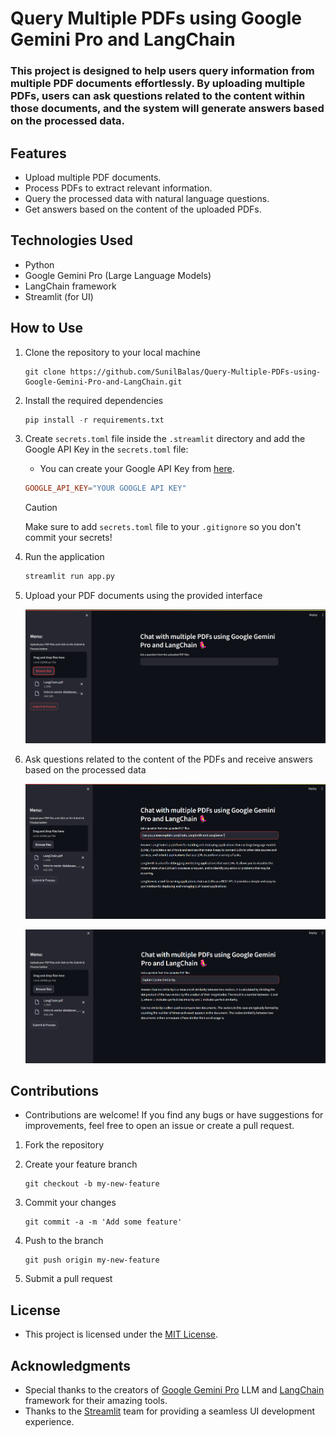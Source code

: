 # Query Multiple PDFs using Google Gemini Pro and LangChain

### This project is designed to help users query information from multiple PDF documents effortlessly. By uploading multiple PDFs, users can ask questions related to the content within those documents, and the system will generate answers based on the processed data.

## Features

- Upload multiple PDF documents.
- Process PDFs to extract relevant information.
- Query the processed data with natural language questions.
- Get answers based on the content of the uploaded PDFs.

## Technologies Used

- Python
- Google Gemini Pro (Large Language Models)
- LangChain framework
- Streamlit (for UI)

## How to Use

1. Clone the repository to your local machine

    ```git
    git clone https://github.com/SunilBalas/Query-Multiple-PDFs-using-Google-Gemini-Pro-and-LangChain.git
2. Install the required dependencies

    ```python 
    pip install -r requirements.txt
3. Create `secrets.toml` file inside the `.streamlit` directory and add the Google API Key in the `secrets.toml` file:

    - You can create your Google API Key from [here](https://aistudio.google.com/app/apikey).
    
    ```toml
    GOOGLE_API_KEY="YOUR GOOGLE API KEY"
    ```
    > [!CAUTION]  
    > Make sure to add `secrets.toml` file to your `.gitignore` so you don't commit your secrets!
4. Run the application

    ```python
    streamlit run app.py
5. Upload your PDF documents using the provided interface
    
    ![alt text](images/1.png)

6. Ask questions related to the content of the PDFs and receive answers based on the processed data
    
    ![alt text](images/2.png)
    
    ![alt text](images/3.png)

## Contributions

- Contributions are welcome! If you find any bugs or have suggestions for improvements, feel free to open an issue or create a pull request.

1. Fork the repository

2. Create your feature branch

    ```git
    git checkout -b my-new-feature
3. Commit your changes

    ```git
    git commit -a -m 'Add some feature'
4. Push to the branch

    ```git
    git push origin my-new-feature
5. Submit a pull request

## License

- This project is licensed under the [MIT License](LICENSE).

## Acknowledgments

- Special thanks to the creators of [Google Gemini Pro](https://gemini.google.com/app) LLM and [LangChain](https://www.langchain.com/) framework for their amazing tools.
- Thanks to the [Streamlit](https://streamlit.io/) team for providing a seamless UI development experience.